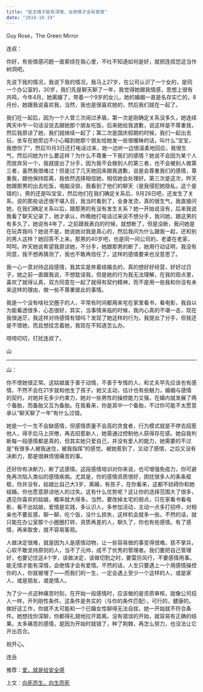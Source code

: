 ```yaml
---
title: "能无情才能有深情，会绝情才会有爱情"
date: "2019-10-19"
---
```


Guy Rose，The Green Mirror

  

连叔：

  

你好，有些情感问题一直萦绕在我心里，不吐不知道如何是好，就把连叔您这当作树洞吧。

  

先说下我的情况，我说下我的情况，我马上27岁，在公司认识了一个女的，是同一个办公室的，30岁，我们先是聊天聊了一年，我觉得她跟我情感，思想上很有共鸣，今年4月，她离婚了，带着一个9岁的女儿，她的婚姻一直是名存实亡的，8月份，她跟我说喜欢我，当然，我也是很喜欢她的，然后我们就在一起了。

  

我们在一起后，因为一个人曾三次闹过矛盾，第一次是刚确定关系没多久，她连续两天中午一句话没说去跟她那个朋友吃饭，后来她给我道歉，说这样是不尊重我，然后我原谅了她，我们就继续一起了；第二次是国庆假期的时候，我们一起出去玩，坐车在她旁边不小心瞄到她那个朋友给她发一些很暧昧的话，叫什么”宝宝，我想你了“，然后10月3日还打电话过来，她一边听一边很温柔地回应，我很生气，然后问她为什么要这样？为什么不尊重一下我们的感情？她说不会因为某个人而放弃另一个，我就提出了分手，因为我不会做别人的第三者，也不会被别人做第三者，虽然我很难过！但是过了几天她回来跟我道歉，说是会尊重我们的感情，尊重我，跟他保持距离，我依然选择相信她，相信她会处理好。第三次是这次，昨天她跟那男的出去吃饭，电脑没锁，我看到了他们的聊天（是我侵犯她隐私，这个是错的），男的还是叫宝宝，然后他们在我们确定关系后，9月28日吧，还发生了关系，说的那些话还很不堪入目，我当时看到了，全身发烫，真的很生气，我直接问她，在我们确定关系以后，跟那男的有没有发生关系？她一开始说没有，后来我说我看了聊天记录了，她才承认，昨晚她打电话过来说不想分手，我问她，跟这男的有多久了，她说有4年了，之前跟我表白的时候，就想断了，但是没断，我问她是在玩弄我吗？她说不是，她说她对我是真心的，然后我问为什么跟我一起，还和别的男人这样？她回答不上来。那男的40岁吧，也是同一间公司的，老婆在老家，呵呵。昨天她说希望我原谅她，不分手，她跟那男的断了，她用行动证明，我没有同意，我不想再猜测了，我也不敢再信任了，这样的感情要来也没意思了。

  

我一心一意对待这段感情，我其实是奔着结婚去的，真的想好好经营，好好过日子，她之前一直跟我说，不想耽误我，但是她的行为我无法理解，在我的观点里，喜欢了就得认真，双方同意在一起了就得有契约精神，而不是用一些我和你没有未来这样的理由，做一些不尊重彼此的事情。

  

我是一个没有啥社交圈子的人，平常有时间都用来宅在家里看书，看电影，我自以为能看透很多，心态很好，其实，当事情来临的时候，我内心真的不堪一击，现在我很迷茫，我这样对待感情有错吗？发现了她这样的行为，我提出了分手，但我还是不恨她，而且想挂念着她，我现在不知道怎么办。

  

唠唠叨叨，打扰连叔了。

  

山

  

* * *

  

山：

  

你不恨她很正常。这姑娘属于善于动情，不善于专情的人，和丈夫早先应该也有感情，不然不会在21岁就和他生了孩子。她又主动，估计也有些魅力，婚姻与感情的契约，对她并无多少约束力，她对一些男性的操控能力又强，在婚内就发展了两个备胎，而备胎又互为备胎。在我看来，你是其中一个备胎，不过你可能不太愿意承认“聊天聊了一年”有什么过错。

  

她是一个一生不会缺感情，但感情质量不会高的贪食者，行为模式就是不停去招惹他人，得手后马上厌倦，再去招惹新人，她需通过控制他人获得存在感。她自我判断每一段感情都是真的，但其实她只爱自己，并没有爱人的能力，她需要的不过是“有很多人被我迷住，被我指挥”的感觉。被她惹到了，又动了感情，之后又没有决断力，那是很麻烦很痛苦的事。

  

还好你有决断力，断了这感情。这段感情培训对你来说，也可增强免疫力，你可避免再次陷入类似的感情疾病。尤其是，你的感情资质很好，困扰很多人的条条框框，你并没有，姑娘比自己大3岁，离婚，有孩子，在你看来，这都不妨碍你和她结婚。你也愿意原谅他人的过失。这有什么优势呢？这让你的选择范围大了很多，遇见你喜欢的姑娘，概率就大得多。当然，要改掉太宅的弱点，只在家看书看电影，看不出姑娘，爱情是实践，多认识人，多参加活动，主动一点多打招呼，对相亲也不要反感，聊一聊，吃个饭，没什么损失，这样机会就多一些。不然的话，就只能在办公室那个小圈圈打转，资质再差的人，聊久了，你也有些感情。有了感情，再来取舍，就不容易客观。

  

人做决定很难，就是因为人是感情动物，让一些容易做的事变得很难。慈不掌兵，心软不敢坚持原则的人，当不了元帅，成不了优秀的管理者。我们要把自己管理好，也要记住这4个字，该做决定，该做切割之时，要雷厉风行，不要感情用事。能无情才能有深情，会绝情才会有爱情。不然的话，人生只要遇上一个用感情操控你的人，你就被埋了——而我们的一生，一定会遇上至少一个这样的人，或是家人，或是朋友，或是情人。

  

为了少一点这种痛苦时刻，在开始一段感情时，应该做的是资质审核，就像公司招人一样，开列刚性条件。这条件是务实的（与你的条件匹配），可行的，健康的。做好这工作，你就不太可能和一个已婚女性聊得无法自拔，她一开始就不符合条件。她想找你深聊，你都得礼貌地拉开距离。没有错误的开始，就容易有正确的结果。太多痛苦的感情，是因为开始时就错了，种了荆棘，再怎么努力，也没法让它开出百合。

  

祝开心。

  

连岳

  

推荐：[爱，就是给安全感](http://mp.weixin.qq.com/s?__biz=MjM5NDU0Mjk2MQ==&mid=2651622833&idx=1&sn=7b3c0073c59fcb95598160fc93486919&chksm=bd7e09af8a0980b9533a840b39e4f0afe5b5f34609976b5ecf742bcc1d36d5cc743ac078f2a1&scene=21#wechat_redirect)  

上文：[向死而生，向生而死](http://mp.weixin.qq.com/s?__biz=MjM5NDU0Mjk2MQ==&mid=2651635493&idx=1&sn=72ec54966d6ffde7310b6764a553c3d9&chksm=bd7e3b3b8a09b22df086c0cc03f227d8ab819f9bcf7a949602053b859f7484f6f640af03e8ef&scene=21#wechat_redirect)
